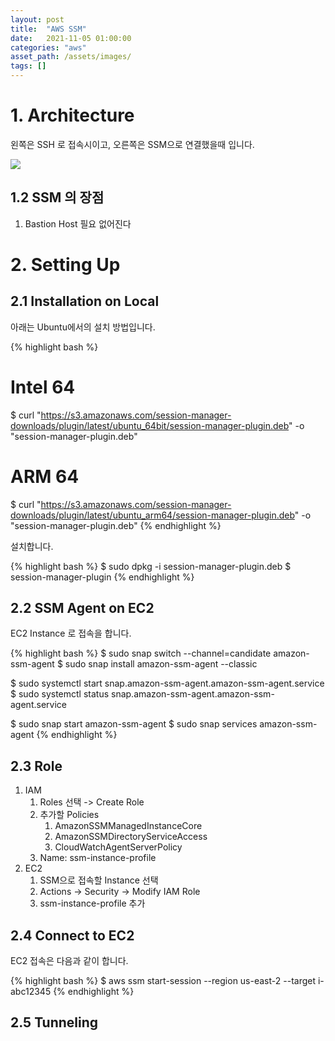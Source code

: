 ```yaml
---
layout: post 
title:  "AWS SSM"
date:   2021-11-05 01:00:00 
categories: "aws"
asset_path: /assets/images/ 
tags: []
---
```


# 1. Architecture

왼쪽은 SSH 로 접속시이고, 오른쪽은 SSM으로 연결했을때 입니다.

<img src="{{ page.asset_path }}ssm_01.png" class="center img-responsive img-rounded img-fluid">


## 1.2 SSM 의 장점

1. Bastion Host 필요 없어진다


# 2. Setting Up

## 2.1 Installation on Local

아래는 Ubuntu에서의 설치 방법입니다. 

{% highlight bash %}
# Intel 64
$ curl "https://s3.amazonaws.com/session-manager-downloads/plugin/latest/ubuntu_64bit/session-manager-plugin.deb" -o "session-manager-plugin.deb"

# ARM 64
$ curl "https://s3.amazonaws.com/session-manager-downloads/plugin/latest/ubuntu_arm64/session-manager-plugin.deb" -o "session-manager-plugin.deb"
{% endhighlight %}

설치합니다.

{% highlight bash %}
$ sudo dpkg -i session-manager-plugin.deb
$ session-manager-plugin
{% endhighlight %}


## 2.2 SSM Agent on EC2

EC2 Instance 로 접속을 합니다.

{% highlight bash %}
$ sudo snap switch --channel=candidate amazon-ssm-agent
$ sudo snap install amazon-ssm-agent --classic

$ sudo systemctl start snap.amazon-ssm-agent.amazon-ssm-agent.service
$ sudo systemctl status snap.amazon-ssm-agent.amazon-ssm-agent.service

$ sudo snap start amazon-ssm-agent
$ sudo snap services amazon-ssm-agent
{% endhighlight %}

## 2.3 Role

1. IAM
   1. Roles 선택 -> Create Role
   2. 추가할 Policies
      1. AmazonSSMManagedInstanceCore
      2. AmazonSSMDirectoryServiceAccess
      3. CloudWatchAgentServerPolicy
   3. Name: ssm-instance-profile 
2. EC2
   1. SSM으로 접속할 Instance 선택
   2. Actions -> Security -> Modify IAM Role
   3. ssm-instance-profile 추가



## 2.4 Connect to EC2

EC2 접속은 다음과 같이 합니다. 

{% highlight bash %}
$ aws ssm start-session --region us-east-2 --target i-abc12345
{% endhighlight %}


## 2.5 Tunneling

